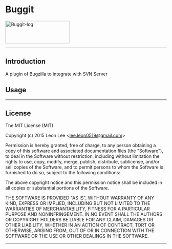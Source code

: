 # **Buggit**
<img src="http://lee-leon.github.io/images/github/logo/buggit-logo.jpg" width="200" height="70" alt="Buggit-log"/>

------

## Introduction

A plugin of Bugzilla to integrate with SVN Server

## Usage


------
## **License**
The MIT License (MIT)

Copyright (c) 2015 Leon Lee \<lee.leon0519@gmail.com\>

Permission is hereby granted, free of charge, to any person obtaining a copy
of this software and associated documentation files (the "Software"), to deal
in the Software without restriction, including without limitation the rights
to use, copy, modify, merge, publish, distribute, sublicense, and/or sell
copies of the Software, and to permit persons to whom the Software is
furnished to do so, subject to the following conditions:

The above copyright notice and this permission notice shall be included in all
copies or substantial portions of the Software.

THE SOFTWARE IS PROVIDED "AS IS", WITHOUT WARRANTY OF ANY KIND, EXPRESS OR
IMPLIED, INCLUDING BUT NOT LIMITED TO THE WARRANTIES OF MERCHANTABILITY,
FITNESS FOR A PARTICULAR PURPOSE AND NONINFRINGEMENT. IN NO EVENT SHALL THE
AUTHORS OR COPYRIGHT HOLDERS BE LIABLE FOR ANY CLAIM, DAMAGES OR OTHER
LIABILITY, WHETHER IN AN ACTION OF CONTRACT, TORT OR OTHERWISE, ARISING FROM,
OUT OF OR IN CONNECTION WITH THE SOFTWARE OR THE USE OR OTHER DEALINGS IN THE
SOFTWARE.

------
